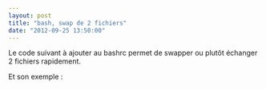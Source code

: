 ```yaml
---
layout: post
title: "bash, swap de 2 fichiers"
date: "2012-09-25 13:50:00"
---
```

Le code suivant à ajouter au bashrc permet de swapper ou plutôt échanger 2 fichiers rapidement.

<script src="https://pastebin.com/embed_js/GjbZ8ZWt"></script>

Et son exemple :

<script src="https://pastebin.com/embed_js/NkMLNRZD"></script>

<div style="height: 0; overflow: hidden;">mv, tempfile</div>
